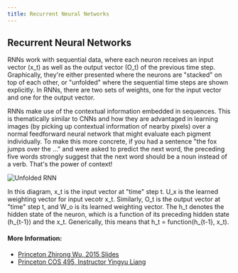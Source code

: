 ```yaml
---
title: Recurrent Neural Networks
---
```

## Recurrent Neural Networks

RNNs work with sequential data, where each neuron receives an input vector (x_t) as well as the output vector (O_t) of the previous time step. Graphically, they're either presented where the neurons are "stacked" on top of each other, or "unfolded" where the sequential time steps are shown explicitly. In RNNs, there are two sets of weights, one for the input vector and one for the output vector. 

RNNs make use of the contextual information embedded in sequences. This is thematically similar to CNNs and how they are advantaged in learning images (by picking up contextual information of nearby pixels) over a normal feedforward neural network that might evaluate each pigment individually. To make this more concrete, if you had a sentence "the fox jumps over the ..." and were asked to predict the next word, the preceding five words strongly suggest that the next word should be a noun instead of a verb. That's the power of context! 

![Unfolded RNN](https://upload.wikimedia.org/wikipedia/commons/b/b5/Recurrent_neural_network_unfold.svg)

In this diagram, x_t is the input vector at "time" step t. U_x is the learned weighting vector for input vecotr x_t. Similarly, O_t is the output vector at "time" step t, and W_o is its learned weighting vector. The h_t denotes the hidden state of the neuron, which is a function of its preceding hidden state (h_{t-1}) and the x_t. Generically, this means that h_t = function(h_{t-1}, x_t). 

#### More Information:
- [Princeton Zhirong Wu, 2015 Slides](http://3dvision.princeton.edu/courses/COS598/2015sp/slides/RNN/RNN.pdf)
- [Princeton COS 495, Instructor Yingyu Liang](https://www.cs.princeton.edu/courses/archive/spring16/cos495/slides/DL_lecture9_RNN.pdf)

